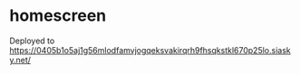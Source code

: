 # homescreen

Deployed to https://0405b1o5aj1g56mlodfamvjogqeksvakirqrh9fhsqkstkl670p25lo.siasky.net/

